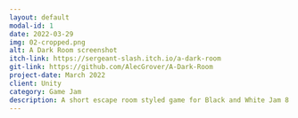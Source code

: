 ```yaml
---
layout: default
modal-id: 1
date: 2022-03-29
img: 02-cropped.png
alt: A Dark Room screenshot
itch-link: https://sergeant-slash.itch.io/a-dark-room
git-link: https://github.com/AlecGrover/A-Dark-Room
project-date: March 2022
client: Unity
category: Game Jam
description: A short escape room styled game for Black and White Jam 8 in March of 2022. You get 60 seconds at a time to explore the maze of rooms you find yourself in, can you piece together the puzzle and escape, or will you wake up again in A Dark Room. Fully playable online on Itch.io.
---
```

